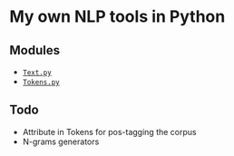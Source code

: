 # My own NLP tools in Python

## Modules

- [`Text.py`](/src/Text.py)
- [`Tokens.py`](/src/Tokens.py)

## Todo

- Attribute in Tokens for pos-tagging the corpus
- N-grams generators
